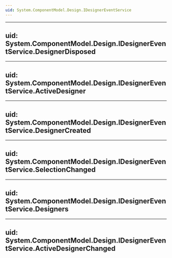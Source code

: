 ```yaml
---
uid: System.ComponentModel.Design.IDesignerEventService
---
```


---
uid: System.ComponentModel.Design.IDesignerEventService.DesignerDisposed
---

---
uid: System.ComponentModel.Design.IDesignerEventService.ActiveDesigner
---

---
uid: System.ComponentModel.Design.IDesignerEventService.DesignerCreated
---

---
uid: System.ComponentModel.Design.IDesignerEventService.SelectionChanged
---

---
uid: System.ComponentModel.Design.IDesignerEventService.Designers
---

---
uid: System.ComponentModel.Design.IDesignerEventService.ActiveDesignerChanged
---
